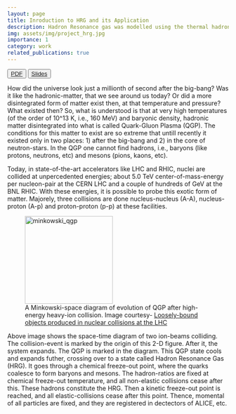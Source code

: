 ```yaml
---
layout: page
title: Inroduction to HRG and its Application
description: Hadron Resonance gas was modelled using the thermal hadronization model. Number-density and pressure vs. temperature profiles were studied. Estimates of the volume of the collision-fireball, particle-numbers of Hadrons are made and matched with particle-data group. Python was used for the project.
img: assets/img/project_hrg.jpg
importance: 1
category: work
related_publications: true
---
```


<!-- [PDF](http://127.0.0.1:4000/assets/pdf/JWALIT_Introduction_to_HRG_and_its_applications_Report.pdf)  [Slides](http://127.0.0.1:4000/assets/pdf/JWALIT_Introduction_to_HRG_and_its_applications_PPT.pdf) -->

<button type="button"> <a href='http://127.0.0.1:4000/assets/pdf/JWALIT_Introduction_to_HRG_and_its_applications_Report.pdf'> PDF </a> </button>        <button type="button"> <a href='http://127.0.0.1:4000/assets/pdf/JWALIT_Introduction_to_HRG_and_its_applications_PPT.pdf'> Slides </a> </button>

How did the universe look just a millionth of second after the big-bang? Was it like the hadronic-matter, that we see around us today? Or did a more disintegrated form of matter exist then, at that temperature and pressure? What existed then? So, what is understood is that at very high temperatures (of the order of 10^13 K, i.e., 160 MeV) and baryonic density, hadronic matter disintegrated into what is called Quark-Gluon Plasma (QGP). The conditions for this matter to exist are so extreme that untill recently it existed only in two places: 1) after the big-bang and 2) in the core of neutron-stars. In the QGP one cannot find hadrons, i.e., baryons (like protons, neutrons, etc) and mesons (pions, kaons, etc).

Today, in state-of-the-art accelerators like LHC and RHIC, nuclei are collided at unpercedented energies; about 5.0 TeV center-of-mass-energy per nucleon-pair at the CERN LHC and a couple of hundreds of GeV at the BNL RHIC. With these energies, it is possible to probe this exotic form of matter. Majorely, three collisions are done nucleus-nucleus (A-A), nucleus-proton (A-p) and proton-proton (p-p) at these facilities.

<figure>

<img src="https://www.researchgate.net/publication/332366456/figure/fig7/AS:864758299381760@1583185853656/Colour-online-Space-time-diagram-of-a-heavy-ion-collision-of-two-nuclei-colliding-at.jpg" alt="minkowski_qgp" width = "200" height = "200">

<!-- <img src="../assets/img/project_hrg.jpg" width = "200" height = "200"/> -->

<figcaption>A Minkowski-space diagram of evolution of QGP after high-energy heavy-ion collision. Image courtesy- <a href='https://doi.org/10.1016/j.nuclphysa.2019.02.006'> Loosely-bound objects produced in nuclear collisions at the LHC </a> </figcaption>

</figure>

Above image shows the space-time diagram of two ion-beams colliding. The collision-event is marked by the origin of this 2-D figure. After it, the system expands. The QGP is marked in the diagram. This QGP state cools and expands futher, crossing over to a state called Hadron Resonance Gas (HRG). It goes through a chemical freeze-out point, where the quarks coalesce to form baryons and mesons. The hadron-ratios are fixed at chemical freeze-out temperature, and all non-elastic collisions cease after this. These hadrons constitute the HRG. Then a kinetic freeze-out point is reached, and all elastic-collisions cease after this point. Thence, momental of all particles are fixed, and they are registered in dectectors of ALICE, etc.